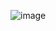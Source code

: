 ![image](https://user-images.githubusercontent.com/87910187/163708565-5cfb020d-c60e-459a-af10-df721688441f.png)
